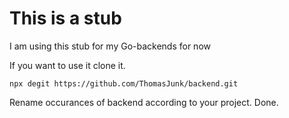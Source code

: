<!--
 Copyright (c) 2021 Thomas Junk

 This software is released under the MIT License.
 https://opensource.org/licenses/MIT
-->

# This is a stub

I am using this stub for my Go-backends for now

If you want to use it clone it.
```
npx degit https://github.com/ThomasJunk/backend.git
```
Rename occurances of backend according to your project.
Done.
